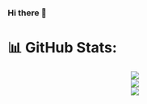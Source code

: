 ### Hi there 👋

<!--
**nsnguyen/nsnguyen** is a ✨ _special_ ✨ repository because its `README.md` (this file) appears on your GitHub profile.

Here are some ideas to get you started:

- 🔭 I’m currently working on ...
- 🌱 I’m currently learning ...
- 👯 I’m looking to collaborate on ...
- 🤔 I’m looking for help with ...
- 💬 Ask me about ...
- 📫 How to reach me: ...
- 😄 Pronouns: ...
- ⚡ Fun fact: ...
-->

# 📊 GitHub Stats:
<div align="center">
  <img src="https://github-readme-stats.vercel.app/api?username=d0ctr&theme=onedark&hide_border=true&include_all_commits=false&count_private=false"/><br/>
  <img src="https://github-readme-streak-stats.herokuapp.com/?user=d0ctr&theme=onedark&hide_border=true"/><br/>
  <img src="https://github-readme-stats.vercel.app/api/top-langs/?username=d0ctr&theme=onedark&hide_border=true&include_all_commits=false&count_private=false&layout=compact"/><br/>
</div>
